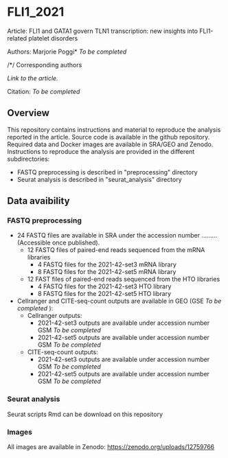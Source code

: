 # FLI1_2021

Article: FLI1 and GATA1 govern TLN1 transcription: new insights into FLI1-related platelet disorders

Authors: Marjorie Poggi* <i> To be completed </i>

/*/ Corresponding authors 

<i> Link to the article. </i>

Citation: <i> To be completed </i>

## Overview 

This repository contains instructions and material to reproduce the analysis reported in the article. Source code is available in the github repository. Required data and Docker images are available in SRA/GEO and Zenodo. Instructions to reproduce the analysis are provided in the different subdirectories: 

  - FASTQ preprocessing is described in "preprocessing" directory
  - Seurat analysis is described in "seurat_analysis" directory

## Data avaibility

### FASTQ preprocessing

  - 24 FASTQ files are available in SRA under the accession number ......... (Accessible once published).
    - 12 FASTQ files of paired-end reads sequenced from the mRNA libraries
      - 4  FASTQ files for the 2021-42-set3 mRNA library
      - 8  FASTQ files for the 2021-42-set5 mRNA library
    - 12 FAST files of paired-end reads sequenced from the HTO libraries
      - 4 FASTQ files for the 2021-42-set3 HTO library
      - 8 FASTQ files for the 2021-42-set5 HTO library
  - Cellranger and CITE-seq-count outputs are available in GEO (GSE <i> To be completed </i>): 
    - Cellranger outputs: 
      -  2021-42-set3 outputs are available under accession number GSM <i> To be completed </i>
      -  2021-42-set5 outputs are available under accession number GSM <i> To be completed </i>
    - CITE-seq-count outputs:
      -  2021-42-set3 outputs are available under accession number GSM <i> To be completed </i>
      -  2021-42-set5 outputs are available under accession number GSM <i> To be completed </i>

### Seurat analysis 

Seurat scripts Rmd can be download on this repository


### Images

All images are available in Zenodo: https://zenodo.org/uploads/12759766


